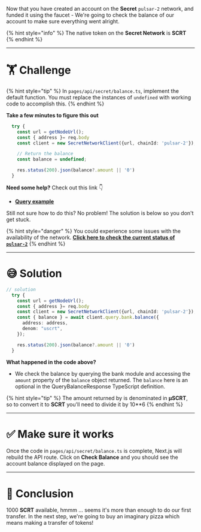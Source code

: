 Now that you have created an account on the **Secret** `pulsar-2` network, and funded it using the faucet - We're going to check the balance of our account to make sure everything went alright.

{% hint style="info" %}
The native token on the **Secret Network** is **SCRT**
{% endhint %}

---

# 🏋️ Challenge

{% hint style="tip" %}
In `pages/api/secret/balance.ts`, implement the default function. You must replace the instances of `undefined` with working code to accomplish this.
{% endhint %}

**Take a few minutes to figure this out**

```typescript
  try {
    const url = getNodeUrl();
    const { address }= req.body
    const client = new SecretNetworkClient({url, chainId: 'pulsar-2'});

    // Return the balance
    const balance = undefined;

    res.status(200).json(balance?.amount || '0')
  }
```

**Need some help?** Check out this link 👇

- [**Query example**](https://github.com/scrtlabs/secret.js#secretjsquerybankbalance)

Still not sure how to do this? No problem! The solution is below so you don't get stuck.

{% hint style="danger" %}
You could experience some issues with the availability of the network. [**Click here to check the current status of `pulsar-2`**](https://secretnodes.com/pulsar)
{% endhint %}

---

# 😅 Solution

```typescript
// solution
  try {
    const url = getNodeUrl();
    const { address }= req.body
    const client = new SecretNetworkClient({url, chainId: 'pulsar-2'});
    const { balance } = await client.query.bank.balance({
      address: address,
      denom: "uscrt",
    });

    res.status(200).json(balance?.amount || '0')
  }
```

**What happened in the code above?**

- We check the balance by querying the bank module and accessing the `amount` property of the `balance` object returned. The `balance` here is an optional <Coin> in the QueryBalanceResponse TypeScript definition.

{% hint style="tip" %}
The amount returned by is denominated in **μSCRT**, so to convert it to **SCRT** you'll need to divide it by 10\*\*6
{% endhint %}

---

# ✅ Make sure it works

Once the code in `pages/api/secret/balance.ts` is complete, Next.js will rebuild the API route. Click on **Check Balance** and you should see the account balance displayed on the page.

---

# 🏁 Conclusion

1000 **SCRT** available, hmmm ... seems it's more than enough to do our first transfer. In the next step, we're going to buy an imaginary pizza which means making a transfer of tokens!
